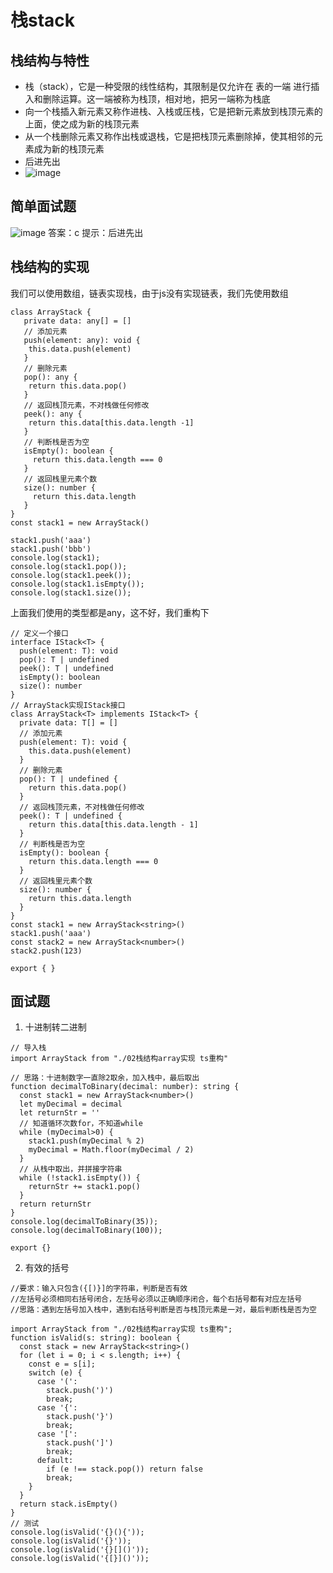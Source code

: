 # 栈stack
## 栈结构与特性
* 栈（stack），它是一种受限的线性结构，其限制是仅允许在 表的一端 进行插入和删除运算。这一端被称为栈顶，相对地，把另一端称为栈底
* 向一个栈插入新元素又称作进栈、入栈或压栈，它是把新元素放到栈顶元素的上面，使之成为新的栈顶元素
* 从一个栈删除元素又称作出栈或退栈，它是把栈顶元素删除掉，使其相邻的元素成为新的栈顶元素
* 后进先出
* ![image](https://user-images.githubusercontent.com/82013367/217719618-9c0c24e3-e121-438a-b362-e5ca3c9da6ae.png)
## 简单面试题
![image](https://user-images.githubusercontent.com/82013367/217719704-6b48a9d6-c96c-4c42-9795-2ea1ac781bad.png)
答案：c
提示：后进先出
## 栈结构的实现
我们可以使用数组，链表实现栈，由于js没有实现链表，我们先使用数组
```
class ArrayStack {
   private data: any[] = []
   // 添加元素
   push(element: any): void {
    this.data.push(element)
   }
   // 删除元素
   pop(): any {
    return this.data.pop()
   }
   // 返回栈顶元素，不对栈做任何修改
   peek(): any {
    return this.data[this.data.length -1]
   }
   // 判断栈是否为空
   isEmpty(): boolean {
     return this.data.length === 0
   }
   // 返回栈里元素个数
   size(): number {
     return this.data.length
   }
}
const stack1 = new ArrayStack()

stack1.push('aaa')
stack1.push('bbb')
console.log(stack1);
console.log(stack1.pop());
console.log(stack1.peek());
console.log(stack1.isEmpty());
console.log(stack1.size());
```
上面我们使用的类型都是any，这不好，我们重构下
```
// 定义一个接口
interface IStack<T> {
  push(element: T): void
  pop(): T | undefined
  peek(): T | undefined
  isEmpty(): boolean
  size(): number
}
// ArrayStack实现IStack接口
class ArrayStack<T> implements IStack<T> {
  private data: T[] = []
  // 添加元素
  push(element: T): void {
    this.data.push(element)
  }
  // 删除元素
  pop(): T | undefined {
    return this.data.pop()
  }
  // 返回栈顶元素，不对栈做任何修改
  peek(): T | undefined {
    return this.data[this.data.length - 1]
  }
  // 判断栈是否为空
  isEmpty(): boolean {
    return this.data.length === 0
  }
  // 返回栈里元素个数
  size(): number {
    return this.data.length
  }
}
const stack1 = new ArrayStack<string>()
stack1.push('aaa')
const stack2 = new ArrayStack<number>()
stack2.push(123)

export { }
```
## 面试题
1. 十进制转二进制
```
// 导入栈
import ArrayStack from "./02栈结构array实现 ts重构"

// 思路：十进制数字一直除2取余，加入栈中，最后取出
function decimalToBinary(decimal: number): string {
  const stack1 = new ArrayStack<number>()
  let myDecimal = decimal
  let returnStr = ''
  // 知道循环次数for，不知道while
  while (myDecimal>0) {
    stack1.push(myDecimal % 2)
    myDecimal = Math.floor(myDecimal / 2)
  }
  // 从栈中取出，并拼接字符串
  while (!stack1.isEmpty()) {
    returnStr += stack1.pop()
  }
  return returnStr
}
console.log(decimalToBinary(35));
console.log(decimalToBinary(100));

export {}
```
2. 有效的括号
```
//要求：输入只包含({[)}]的字符串，判断是否有效
//左括号必须相同右括号闭合，左括号必须以正确顺序闭合，每个右括号都有对应左括号
//思路：遇到左括号加入栈中，遇到右括号判断是否与栈顶元素是一对，最后判断栈是否为空

import ArrayStack from "./02栈结构array实现 ts重构";
function isValid(s: string): boolean {
  const stack = new ArrayStack<string>()
  for (let i = 0; i < s.length; i++) {
    const e = s[i];
    switch (e) {
      case '(':
        stack.push(')')
        break;
      case '{':
        stack.push('}')
        break;
      case '[':
        stack.push(']')
        break;
      default:
        if (e !== stack.pop()) return false
        break;
    }
  }
  return stack.isEmpty()
}
// 测试
console.log(isValid('{}(){'));
console.log(isValid('{}'));
console.log(isValid('{}[]()'));
console.log(isValid('{[}]()'));

```

